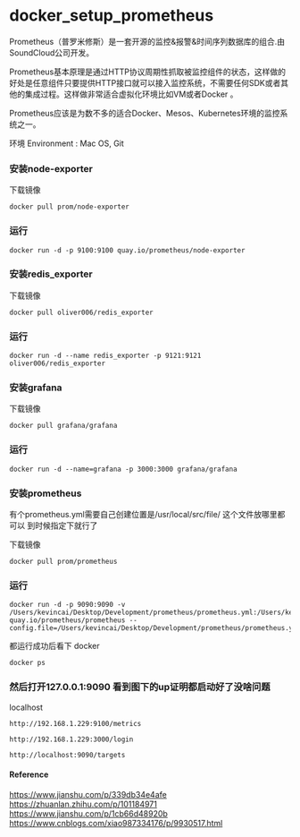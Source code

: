 # docker_setup_prometheus
Prometheus（普罗米修斯）是一套开源的监控&报警&时间序列数据库的组合.由SoundCloud公司开发。

Prometheus基本原理是通过HTTP协议周期性抓取被监控组件的状态，这样做的好处是任意组件只要提供HTTP接口就可以接入监控系统，不需要任何SDK或者其他的集成过程。这样做非常适合虚拟化环境比如VM或者Docker 。

Prometheus应该是为数不多的适合Docker、Mesos、Kubernetes环境的监控系统之一。

环境 Environment : 
Mac OS, Git 

### 安装node-exporter
下载镜像
```
docker pull prom/node-exporter
```
### 运行
```
docker run -d -p 9100:9100 quay.io/prometheus/node-exporter
```

### 安装redis_exporter
下载镜像
```
docker pull oliver006/redis_exporter
```
### 运行
```
docker run -d --name redis_exporter -p 9121:9121 oliver006/redis_exporter
```

### 安装grafana
下载镜像
```
docker pull grafana/grafana
```
### 运行
```
docker run -d --name=grafana -p 3000:3000 grafana/grafana
```

### 安装prometheus

有个prometheus.yml需要自己创建位置是/usr/local/src/file/ 这个文件放哪里都可以 到时候指定下就行了

下载镜像
```
docker pull prom/prometheus
```

### 运行
```
docker run -d -p 9090:9090 -v /Users/kevincai/Desktop/Development/prometheus/prometheus.yml:/Users/kevincai/Desktop/Development/prometheus/prometheus.yml quay.io/prometheus/prometheus --config.file=/Users/kevincai/Desktop/Development/prometheus/prometheus.yml
```

都运行成功后看下 docker

```
docker ps 
```
### 然后打开127.0.0.1:9090 看到图下的up证明都启动好了没啥问题 
localhost

```
http://192.168.1.229:9100/metrics

http://192.168.1.229:3000/login

http://localhost:9090/targets

```

#### Reference
https://www.jianshu.com/p/339db34e4afe 
https://zhuanlan.zhihu.com/p/101184971
https://www.jianshu.com/p/1cb66d48920b 
https://www.cnblogs.com/xiao987334176/p/9930517.html 
